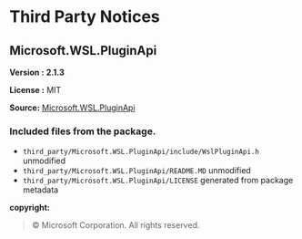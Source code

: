 # Third Party Notices

## Microsoft.WSL.PluginApi

**Version :** **2.1.3**

**License :** MIT

**Source:**
[Microsoft.WSL.PluginApi](https://www.nuget.org/packages/Microsoft.WSL.PluginApi/2.1.3)

### Included files from the package.

- `third_party/Microsoft.WSL.PluginApi/include/WslPluginApi.h` unmodified
- `third_party/Microsoft.WSL.PluginApi/README.MD` unmodified
- `third_party/Microsoft.WSL.PluginApi/LICENSE` generated from package metadata

**copyright:**

> © Microsoft Corporation. All rights reserved.
